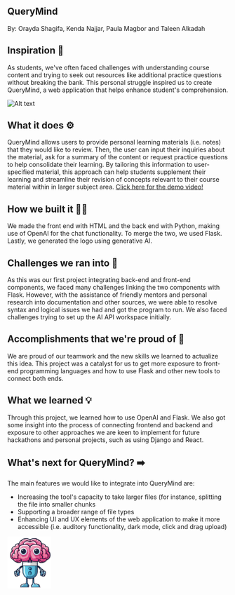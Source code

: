 ## QueryMind 
By: Orayda Shagifa, Kenda Najjar, Paula Magbor and Taleen Alkadah

## Inspiration 🤔
As students, we've often faced challenges with understanding course content and trying to seek out resources like additional practice questions without breaking the bank. This personal struggle inspired us to create QueryMind, a web application that helps enhance student's comprehension. 

<img src="https://media.tenor.com/zXUyAF5778kAAAAC/panda-angry.gif" alt="Alt text" style="display:inline; margin-right:10px;" /> 

## What it does ⚙️
QueryMind allows users to provide personal learning materials (i.e. notes) that they would like to review. Then, the user can input their inquiries about the material, ask for a summary of the content or request practice questions to help consolidate their learning. By tailoring this information to user-specified material, this approach can help students supplement their learning and streamline their revision of concepts relevant to their course material within in larger subject area. 
[Click here for the demo video!](https://drive.google.com/file/d/1236j0btYxA7TZPHg3v2wwyYG8gO8MxLE/view?usp=sharing)

## How we built it 🐱‍💻
We made the front end with HTML and the back end with Python, making use of OpenAI for the chat functionality. To merge the two, we used Flask. Lastly, we generated the logo using generative AI.

## Challenges we ran into 😤
As this was our first project integrating back-end and front-end components, we faced many challenges linking the two components with Flask. However, with the assistance of friendly mentors and personal research into documentation and other sources, we were able to resolve syntax and logical issues we had and got the program to run. We also faced challenges trying to set up the AI API workspace initially.

## Accomplishments that we're proud of 🥹
We are proud of our teamwork and the new skills we learned to actualize this idea. This project was a catalyst for us to get more exposure to front-end programming languages and how to use Flask and other new tools to connect both ends.

## What we learned 💡
Through this project, we learned how to use OpenAI and Flask. We also got some insight into the process of connecting frontend and backend and exposure to other approaches we are keen to implement for future hackathons and personal projects, such as using Django and React. 


## What's next for QueryMind? ➡️
The main features we would like to integrate into QueryMind are:
* Increasing the tool's capacity to take larger files (for instance, splitting the file into smaller chunks
* Supporting a broader range of file types
* Enhancing UI and UX elements of the web application to make it more accessible (i.e. auditory functionality, dark mode, click and drag upload)

<img src="static/brain.png" alt="Image 1" width="100">
